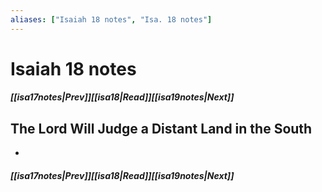```yaml
---
aliases: ["Isaiah 18 notes", "Isa. 18 notes"]
---
```

# Isaiah 18 notes
##### <span class=arrow-left></span>[[isa17notes|Prev]]<span class=navigation-separator></span>[[isa18|Read]]<span class=navigation-separator></span>[[isa19notes|Next]]<span class=arrow-right></span>
## The Lord Will Judge a Distant Land in the South
- 
##### <span class=arrow-left></span>[[isa17notes|Prev]]<span class=navigation-separator></span>[[isa18|Read]]<span class=navigation-separator></span>[[isa19notes|Next]]<span class=arrow-right></span>